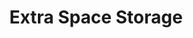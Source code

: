 ---
title: "Extra Space Storage"
url: /aurora/extra-space-storage-east-40th-avenue-11/
shop: Mieten
---